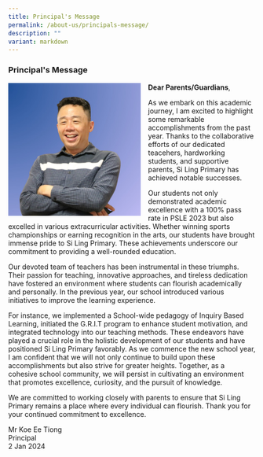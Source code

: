 ```yaml
---
title: Principal's Message
permalink: /about-us/principals-message/
description: ""
variant: markdown
---
```

### Principal's Message
 <img src="/images/About%20Us/slpsmrkoe.jpeg" style="width:270px;height:270px;margin-right:15px;" align="left">  

**Dear Parents/Guardians**,

As we embark on this academic journey, I am excited to highlight some remarkable accomplishments from the past year. Thanks to the collaborative efforts of our dedicated teacehers, hardworking students, and supportive parents, Si Ling Primary has achieved notable successes.

Our students not only demonstrated academic excellence with a 100% pass rate in PSLE 2023 but also excelled in various extracurricular activities. Whether winning sports championships or earning recognition in the arts, our students have brought immense pride to Si Ling Primary. These achievements underscore our commitment to providing a well-rounded education.

Our devoted team of teachers has been instrumental in these triumphs. Their passion for teaching, innovative approaches, and tireless dedication have fostered an environment where students can flourish academically and personally.
In the previous year, our school introduced various initiatives to improve the learning experience.

For instance, we implemented a School-wide pedagogy of Inquiry Based Learning, initiated the G.R.I.T program to enhance student motivation, and integrated technology into our teaching methods. These endeavors have played a crucial role in the holistic development of our students and have positioned Si Ling Primary favorably.
As we commence the new school year, I am confident that we will not only continue to build upon these accomplishments but also strive for greater heights. Together, as a cohesive school community, we will persist in cultivating an environment that promotes excellence, curiosity, and the pursuit of knowledge.

We are committed to working closely with parents to ensure that Si Ling Primary remains a place where every individual can flourish.
Thank you for your continued commitment to excellence. 

Mr Koe Ee Tiong<br>
Principal<br>
2 Jan 2024